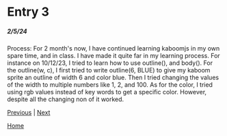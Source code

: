 # Entry 3
##### 2/5/24

Process: For 2 month's now, I have continued learning kaboomjs in my own spare time, and in class. I have made it quite far in my learning process. For instance on 10/12/23, I tried to learn how to use outline(), and body(). For the outline(w, c), I first tried to write outline(6, BLUE) to give my kaboom sprite an outline of width 6 and color blue. Then I tried changing the values of the width to multiple numbers like 1, 2, and 100. As for the color, I tried using rgb values instead of key words to get a specific color. However, despite all the changing non of it worked.


[Previous](entry02.md) | [Next](entry04.md)

[Home](../README.md)
